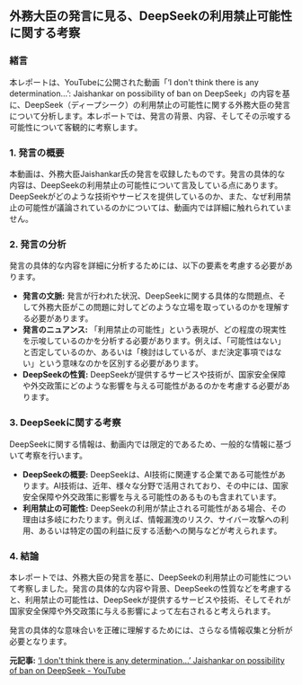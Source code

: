 ## 外務大臣の発言に見る、DeepSeekの利用禁止可能性に関する考察

### 緒言

本レポートは、YouTubeに公開された動画「‘I don't think there is any determination…’: Jaishankar on possibility of ban on DeepSeek」の内容を基に、DeepSeek（ディープシーク）の利用禁止の可能性に関する外務大臣の発言について分析します。本レポートでは、発言の背景、内容、そしてその示唆する可能性について客観的に考察します。

### 1. 発言の概要

本動画は、外務大臣Jaishankar氏の発言を収録したものです。発言の具体的な内容は、DeepSeekの利用禁止の可能性について言及している点にあります。DeepSeekがどのような技術やサービスを提供しているのか、また、なぜ利用禁止の可能性が議論されているのかについては、動画内では詳細に触れられていません。

### 2. 発言の分析

発言の具体的な内容を詳細に分析するためには、以下の要素を考慮する必要があります。

* **発言の文脈:** 発言が行われた状況、DeepSeekに関する具体的な問題点、そして外務大臣がこの問題に対してどのような立場を取っているのかを理解する必要があります。
* **発言のニュアンス:** 「利用禁止の可能性」という表現が、どの程度の現実性を示唆しているのかを分析する必要があります。例えば、「可能性はない」と否定しているのか、あるいは「検討はしているが、まだ決定事項ではない」という意味なのかを区別する必要があります。
* **DeepSeekの性質:** DeepSeekが提供するサービスや技術が、国家安全保障や外交政策にどのような影響を与える可能性があるのかを考慮する必要があります。

### 3. DeepSeekに関する考察

DeepSeekに関する情報は、動画内では限定的であるため、一般的な情報に基づいて考察を行います。

* **DeepSeekの概要:** DeepSeekは、AI技術に関連する企業である可能性があります。AI技術は、近年、様々な分野で活用されており、その中には、国家安全保障や外交政策に影響を与える可能性のあるものも含まれています。
* **利用禁止の可能性:** DeepSeekの利用が禁止される可能性がある場合、その理由は多岐にわたります。例えば、情報漏洩のリスク、サイバー攻撃への利用、あるいは特定の国の利益に反する活動への関与などが考えられます。

### 4. 結論

本レポートでは、外務大臣の発言を基に、DeepSeekの利用禁止の可能性について考察しました。発言の具体的な内容や背景、DeepSeekの性質などを考慮すると、利用禁止の可能性は、DeepSeekが提供するサービスや技術、そしてそれが国家安全保障や外交政策に与える影響によって左右されると考えられます。

発言の具体的な意味合いを正確に理解するためには、さらなる情報収集と分析が必要となります。


**元記事:** [‘I don't think there is any determination…’ Jaishankar on possibility of ban on DeepSeek - YouTube](https://www.youtube.com/watch?v=N6rJdbA30TI)